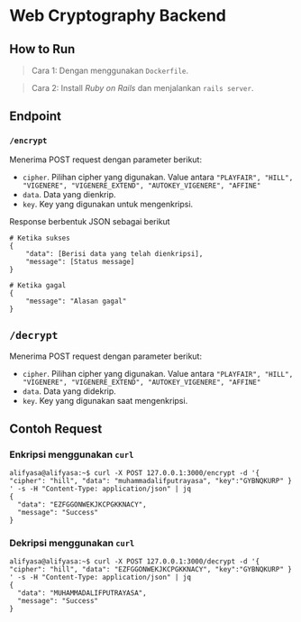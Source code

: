 # Web Cryptography Backend

## How to Run

 > Cara 1: Dengan menggunakan `Dockerfile`.

 > Cara 2: Install _Ruby on Rails_ dan menjalankan `rails server`.

## Endpoint

### `/encrypt`

Menerima POST request dengan parameter berikut:
 - `cipher`. Pilihan cipher yang digunakan. Value antara `"PLAYFAIR", "HILL", "VIGENERE", "VIGENERE_EXTEND", "AUTOKEY_VIGENERE", "AFFINE"`
 - `data`. Data yang dienkrip.
 - `key`. Key yang digunakan untuk mengenkripsi.

Response berbentuk JSON sebagai berikut

```
# Ketika sukses
{
    "data": [Berisi data yang telah dienkripsi],
    "message": [Status message]
}

# Ketika gagal
{
    "message": "Alasan gagal"
}
```

## `/decrypt`

Menerima POST request dengan parameter berikut:
 - `cipher`. Pilihan cipher yang digunakan. Value antara `"PLAYFAIR", "HILL", "VIGENERE", "VIGENERE_EXTEND", "AUTOKEY_VIGENERE", "AFFINE"`
 - `data`. Data yang didekrip.
 - `key`. Key yang digunakan saat mengenkripsi.

## Contoh Request

### Enkripsi menggunakan `curl`

```console
alifyasa@alifyasa:~$ curl -X POST 127.0.0.1:3000/encrypt -d '{ "cipher": "hill", "data": "muhammadalifputrayasa", "key":"GYBNQKURP" }
' -s -H "Content-Type: application/json" | jq
{
  "data": "EZFGGONWEKJKCPGKKNACY",
  "message": "Success"
}
```

### Dekripsi menggunakan `curl`

```console
alifyasa@alifyasa:~$ curl -X POST 127.0.0.1:3000/decrypt -d '{ "cipher": "hill", "data": "EZFGGONWEKJKCPGKKNACY", "key":"GYBNQKURP" }
' -s -H "Content-Type: application/json" | jq
{
  "data": "MUHAMMADALIFPUTRAYASA",
  "message": "Success"
}
```
